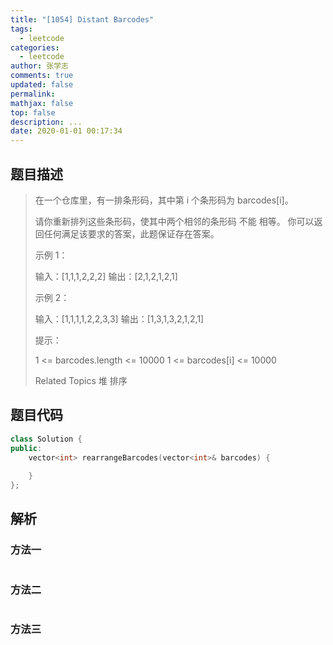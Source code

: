 ```yaml
---
title: "[1054] Distant Barcodes"
tags:
  - leetcode
categories:
  - leetcode
author: 张学志
comments: true
updated: false
permalink:
mathjax: false
top: false
description: ...
date: 2020-01-01 00:17:34
---
```


## 题目描述

> 在一个仓库里，有一排条形码，其中第 i 个条形码为 barcodes[i]。 
> 
> 请你重新排列这些条形码，使其中两个相邻的条形码 不能 相等。 你可以返回任何满足该要求的答案，此题保证存在答案。 
> 
> 
> 
> 示例 1： 
> 
> 输入：[1,1,1,2,2,2]
> 输出：[2,1,2,1,2,1]
> 
> 
> 示例 2： 
> 
> 输入：[1,1,1,1,2,2,3,3]
> 输出：[1,3,1,3,2,1,2,1] 
> 
> 
> 
> 提示： 
> 
> 
> 1 <= barcodes.length <= 10000 
> 1 <= barcodes[i] <= 10000 
> 
> 
> 
> Related Topics 堆 排序

## 题目代码

```cpp
class Solution {
public:
    vector<int> rearrangeBarcodes(vector<int>& barcodes) {
        
    }
};
```

## 解析

### 方法一

```cpp

```

### 方法二

```cpp

```

### 方法三

```cpp

```

